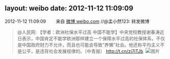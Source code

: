 layout: weibo
date: 2012-11-12 11:09:09
---
<meta name="referrer" content="no-referrer" />

2012-11-12 11:09:09  &nbsp;&nbsp;&nbsp;&nbsp;&nbsp;&nbsp; 来自 <a href="http://weibo.com/" rel="nofollow">微博 weibo.com</a>
//@孟小然123: 转发微博
>  @人民网: 【学者：欧洲社保水平过高 中国不能学】中央党校教授谢春涛近日表示，中国肯定不能学欧洲那样建立一个保障水平过高的社保体系，不仅是中国政府财力不允许，而且也可能会导致“养懒”社会。他还称平均主义不是公平，是违背社会发展规律的。（中青报） http://t.cn/zj7iTJb ​​​
>  ![图片](https://ww2.sinaimg.cn/large/884f7263jw1dys10uhq6wj.jpg)
